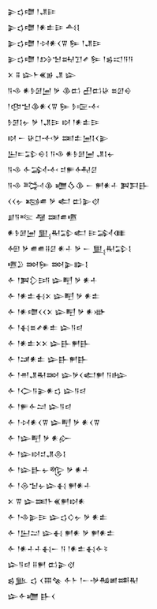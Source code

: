 <div class='block'>
<div class='line'>𒉌𒌓𒈩 𒁹𒂗𒄿</div>
<div class='line'>𒉌𒌓𒈩 𒁹𒀭𒉺𒄿 𒋀𒋙</div>
<div class='line'>𒉌𒌓𒈩 𒁹𒀴𒀭𒌋𒐊 𒌉 𒁹𒂗𒄿</div>
<div class='line'>𒉌𒌓𒈩 𒁹𒋳𒈠𒊻𒋛𒍦 𒌉 𒁹𒌗𒀊𒀀𒀀</div>
<div class='line'>𒉽 𒐉 𒇽𒈨𒌍𒂊 𒂗 𒇽</div>
<div class='line'>𒀀𒈾 𒀭𒊩𒌆𒅁 𒃻 𒆠𒆗 𒌷𒆗𒄩 𒊺𒇻𒀪</div>
<div class='line'>𒁹𒂦𒈠𒆠𒀭𒌋𒐊 𒌉 𒊩𒉘𒋾</div>
<div class='line'>𒊩𒌆𒋙𒉡 𒃻 𒁹𒂗𒄿 𒊭 𒁹𒀭𒉺𒄿</div>
<div class='line'>𒊭 𒀸 𒄩𒆸𒋾𒃻 𒌅𒉺𒅁𒋙𒌋𒉌</div>
<div class='line'>𒌨𒋰𒁉𒀪𒋙 𒀀𒈾 𒀭𒊩𒌆𒅁 𒂗𒋙𒉡</div>
<div class='line'>𒀀𒈾 𒅆𒋆𒋾 𒄑𒊓𒅈𒆪</div>
<div class='line'>𒀀𒈾 𒅋𒆠 𒁾𒋝𒆠 𒀸 𒂍𒀭𒈦 𒀉𒁕𒃲</div>
<div class='line'>𒌋𒌋𒉡 𒂕𒌑 𒃻 𒅗 𒆗𒉌𒋼</div>
<div class='line'>𒋗𒀀𒌈 𒆷 𒌅𒌑𒍠</div>
<div class='line'>𒀭𒊩𒌆𒅁 𒅅𒊑𒁉𒅗 𒄿𒋆𒈪</div>
<div class='line'>𒅇 𒃻 𒌑𒌑𒍝𒆪 𒀭𒈦 𒃻 𒀸 𒅅𒊑𒁉𒋙</div>
<div class='line'>𒍠𒊒 𒇷𒌉 𒇷𒉌𒅔𒋙</div>
<div class='line'>𒅆 𒁹𒀉𒁷𒅀 𒇽𒋃 𒃻 𒀭𒈦</div>
<div class='line'>𒅆 𒁹𒀭𒉺𒈬𒉽 𒇽𒋃 𒃻 𒀭𒉺</div>
<div class='line'>𒅆 𒁹𒀭𒈩𒌋𒌋𒉽 𒇽𒋃 𒃻 𒀭𒀝</div>
<div class='line'>𒅆 𒁹𒈬𒊺𒍦𒀭𒉺 𒇽𒀀𒁀</div>
<div class='line'>𒅆 𒁹𒀭𒉺𒉽𒉽 𒇽𒃲𒂍𒃲</div>
<div class='line'>𒅆 𒁹𒁼𒀭𒉺 𒇽𒃲𒂍𒃲</div>
<div class='line'>𒅆 𒁹𒉣𒂗𒊑𒇷 𒇽𒃻𒌋𒅗𒂍 𒀀𒈗</div>
<div class='line'>𒅆 𒁹𒀖𒀀𒉌𒀭𒌓 𒇽𒀀𒁀</div>
<div class='line'>𒅆 𒁹𒊓𒅆𒁺 𒇽𒀀𒁀</div>
<div class='line'>𒅆 𒁹𒀴𒀭𒌋𒐊 𒇽𒋃 𒃻 𒀭𒌋𒐊</div>
<div class='line'>𒅆 𒁹𒇽𒋃 𒃻 𒀭𒅎</div>
<div class='line'>𒅆 𒁹𒇽𒊭𒄑𒂗𒁲𒋙</div>
<div class='line'>𒅆 𒁹𒇽𒃲𒉡𒈜 𒃻 𒀭𒈦</div>
<div class='line'>𒅆 𒁹𒁲𒈠𒉡𒇽𒈬 𒂍𒀭𒈦</div>
<div class='line'>𒉽 𒐊 𒇽𒌅𒈨𒌍𒂍𒊭𒀭</div>
<div class='line'>𒅆 𒁹𒈾𒉌𒄿 𒇽𒌓𒄭𒉡 𒃻 𒀭𒉺</div>
<div class='line'>𒅆 𒁹𒌨𒁺 𒇽𒈬 𒂍𒀭 𒃻 𒂍𒀭𒉺</div>
<div class='line'>𒅆 𒁹𒀭𒈦𒈦𒈬𒀸 𒀀 𒁹𒀭𒉺𒈬𒅆𒂟</div>
<div class='line'>𒇽𒀀𒁀 𒍝𒂍 𒆗𒉌𒋼</div>
<div class='line'>𒌗𒆥 𒌓 𒌋𒐍𒆚 𒅆𒈨 𒁹𒀸𒋩𒄀𒅖𒌁𒊑</div>
<div class='line'>𒇽𒅆𒁾 𒃲𒌋</div>
</div>
